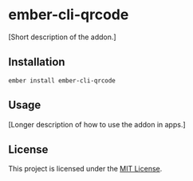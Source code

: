ember-cli-qrcode
==============================================================================

[Short description of the addon.]

Installation
------------------------------------------------------------------------------

```
ember install ember-cli-qrcode
```


Usage
------------------------------------------------------------------------------

[Longer description of how to use the addon in apps.]


License
------------------------------------------------------------------------------

This project is licensed under the [MIT License](LICENSE.md).
